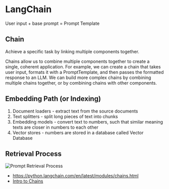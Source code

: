 # LangChain

User input + base prompt = Prompt Template

## Chain 
Achieve a specific task by linking multiple components together.

Chains allow us to combine multiple components together to create a single, coherent application. For example, we can create a chain that takes user input, formats it with a PromptTemplate, and then passes the formatted response to an LLM. We can build more complex chains by combining multiple chains together, or by combining chains with other components.

## Embedding Path (or Indexing)

1. Document loaders - extract text from the source documents
2. Text splitters - split long pieces of text into chunks
3. Embedding models - convert text to numbers, such that similar meaning texts are closer in numbers to each other
4. Vector stores - numbers are stored in a database called Vector Database

## Retrieval Process
![Prompt Retrieval Process](https://images.ctfassets.net/4x83attbnrpr/6VN3Lg1G5OG8PsuizjuVC/55860ef77de4b78da208fdbde7ff31e7/Screenshot_2023-06-14_at_7.14.35_PM.png)

* https://python.langchain.com/en/latest/modules/chains.html
* [Intro to Chains](https://www.youtube.com/watch?v=Y_O-x-itHaU)



